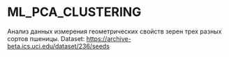 # ML_PCA_CLUSTERING
Анализ данных измерения геометрических свойств зерен трех разных сортов пшеницы.
Dataset: https://archive-beta.ics.uci.edu/dataset/236/seeds
